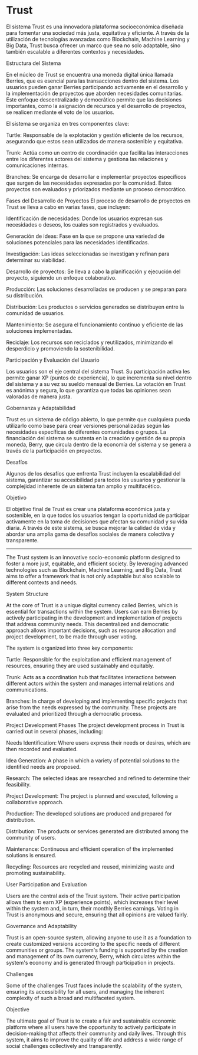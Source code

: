 # Trust
El sistema Trust es una innovadora plataforma socioeconómica diseñada para fomentar una sociedad más justa, equitativa y eficiente. A través de la utilización de tecnologías avanzadas como Blockchain, Machine Learning y Big Data, Trust busca ofrecer un marco que sea no solo adaptable, sino también escalable a diferentes contextos y necesidades.

Estructura del Sistema

En el núcleo de Trust se encuentra una moneda digital única llamada Berries, que es esencial para las transacciones dentro del sistema. Los usuarios pueden ganar Berries participando activamente en el desarrollo y la implementación de proyectos que aborden necesidades comunitarias. Este enfoque descentralizado y democrático permite que las decisiones importantes, como la asignación de recursos y el desarrollo de proyectos, se realicen mediante el voto de los usuarios.

El sistema se organiza en tres componentes clave:

Turtle: Responsable de la explotación y gestión eficiente de los recursos, asegurando que estos sean utilizados de manera sostenible y equitativa.

Trunk: Actúa como un centro de coordinación que facilita las interacciones entre los diferentes actores del sistema y gestiona las relaciones y comunicaciones internas.

Branches: Se encarga de desarrollar e implementar proyectos específicos que surgen de las necesidades expresadas por la comunidad. Estos proyectos son evaluados y priorizados mediante un proceso democrático.

Fases del Desarrollo de Proyectos
El proceso de desarrollo de proyectos en Trust se lleva a cabo en varias fases, que incluyen:

Identificación de necesidades: Donde los usuarios expresan sus necesidades o deseos, los cuales son registrados y evaluados.

Generación de ideas: Fase en la que se propone una variedad de soluciones potenciales para las necesidades identificadas.

Investigación: Las ideas seleccionadas se investigan y refinan para determinar su viabilidad.

Desarrollo de proyectos: Se lleva a cabo la planificación y ejecución del proyecto, siguiendo un enfoque colaborativo.

Producción: Las soluciones desarrolladas se producen y se preparan para su distribución.

Distribución: Los productos o servicios generados se distribuyen entre la comunidad de usuarios.

Mantenimiento: Se asegura el funcionamiento continuo y eficiente de las soluciones implementadas.

Reciclaje: Los recursos son reciclados y reutilizados, minimizando el desperdicio y promoviendo la sostenibilidad.

Participación y Evaluación del Usuario

Los usuarios son el eje central del sistema Trust. Su participación activa les permite ganar XP (puntos de experiencia), lo que incrementa su nivel dentro del sistema y a su vez su sueldo mensual de Berries. La votación en Trust es anónima y segura, lo que garantiza que todas las opiniones sean valoradas de manera justa.

Gobernanza y Adaptabilidad

Trust es un sistema de código abierto, lo que permite que cualquiera pueda utilizarlo como base para crear versiones personalizadas según las necesidades específicas de diferentes comunidades o grupos. La financiación del sistema se sustenta en la creación y gestión de su propia moneda, Berry, que circula dentro de la economía del sistema y se genera a través de la participación en proyectos.

Desafíos

Algunos de los desafíos que enfrenta Trust incluyen la escalabilidad del sistema, garantizar su accesibilidad para todos los usuarios y gestionar la complejidad inherente de un sistema tan amplio y multifacético.

Objetivo

El objetivo final de Trust es crear una plataforma económica justa y sostenible, en la que todos los usuarios tengan la oportunidad de participar activamente en la toma de decisiones que afectan su comunidad y su vida diaria. A través de este sistema, se busca mejorar la calidad de vida y abordar una amplia gama de desafíos sociales de manera colectiva y transparente.

------------------------------------------------------------------------------------------------------------------------------------------------------------------------------

The Trust system is an innovative socio-economic platform designed to foster a more just, equitable, and efficient society. By leveraging advanced technologies such as Blockchain, Machine Learning, and Big Data, Trust aims to offer a framework that is not only adaptable but also scalable to different contexts and needs.

System Structure

At the core of Trust is a unique digital currency called Berries, which is essential for transactions within the system. Users can earn Berries by actively participating in the development and implementation of projects that address community needs. This decentralized and democratic approach allows important decisions, such as resource allocation and project development, to be made through user voting.

The system is organized into three key components:

Turtle: Responsible for the exploitation and efficient management of resources, ensuring they are used sustainably and equitably.

Trunk: Acts as a coordination hub that facilitates interactions between different actors within the system and manages internal relations and communications.

Branches: In charge of developing and implementing specific projects that arise from the needs expressed by the community. These projects are evaluated and prioritized through a democratic process.

Project Development Phases
The project development process in Trust is carried out in several phases, including:

Needs Identification: Where users express their needs or desires, which are then recorded and evaluated.

Idea Generation: A phase in which a variety of potential solutions to the identified needs are proposed.

Research: The selected ideas are researched and refined to determine their feasibility.

Project Development: The project is planned and executed, following a collaborative approach.

Production: The developed solutions are produced and prepared for distribution.

Distribution: The products or services generated are distributed among the community of users.

Maintenance: Continuous and efficient operation of the implemented solutions is ensured.

Recycling: Resources are recycled and reused, minimizing waste and promoting sustainability.

User Participation and Evaluation

Users are the central axis of the Trust system. Their active participation allows them to earn XP (experience points), which increases their level within the system and, in turn, their monthly Berries earnings. Voting in Trust is anonymous and secure, ensuring that all opinions are valued fairly.

Governance and Adaptability

Trust is an open-source system, allowing anyone to use it as a foundation to create customized versions according to the specific needs of different communities or groups. The system's funding is supported by the creation and management of its own currency, Berry, which circulates within the system's economy and is generated through participation in projects.

Challenges

Some of the challenges Trust faces include the scalability of the system, ensuring its accessibility for all users, and managing the inherent complexity of such a broad and multifaceted system.

Objective

The ultimate goal of Trust is to create a fair and sustainable economic platform where all users have the opportunity to actively participate in decision-making that affects their community and daily lives. Through this system, it aims to improve the quality of life and address a wide range of social challenges collectively and transparently.

